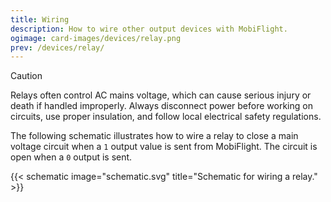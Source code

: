 ```yaml
---
title: Wiring
description: How to wire other output devices with MobiFlight.
ogimage: card-images/devices/relay.png
prev: /devices/relay/
---
```


> [!CAUTION]
> Relays often control AC mains voltage, which can cause serious injury or death if handled improperly. Always disconnect power before working on circuits, use proper insulation, and follow local electrical safety regulations.

The following schematic illustrates how to wire a relay to close a main voltage circuit when a `1` output value is sent from MobiFlight. The circuit is open when a `0` output is sent.

{{< schematic image="schematic.svg" title="Schematic for wiring a relay." >}}
